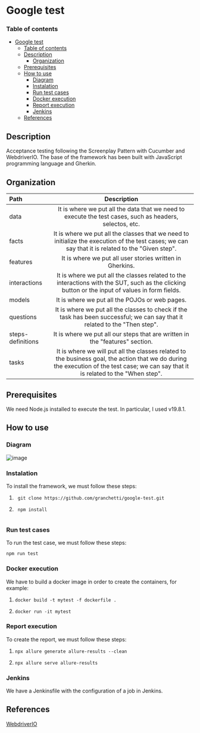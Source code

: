 # Google test


### Table of contents

- [Google test](#google-test)
    - [Table of contents](#table-of-contents)
  - [Description](#description)
    - [Organization](#organization)
  - [Prerequisites](#prerequisites)
  - [How to use](#how-to-use)
    - [Diagram](#diagram)
    - [Instalation](#instalation)
    - [Run test cases](#run-test-cases)
    - [Docker execution](#docker-execution)
    - [Report execution](#report-execution)
    - [Jenkins](#jenkins)
  - [References](#references)


## Description

Acceptance testing following the Screenplay Pattern with Cucumber and WebdriverIO. The base of the framework has been built with JavaScript programming language and Gherkin.


## Organization

| Path | Description |
| :--- | :---: |
| data | It is where we put all the data that we need to execute the test cases, such as headers, selectos, etc. |
| facts | It is where we put all the classes that we need to initialize the execution of the test cases; we can say that it is related to the "Given step". |
| features | It is where we put all user stories written in Gherkins. |
| interactions | It is where we put all the classes related to the interactions with the SUT, such as  the clicking button or the input of values in form fields. |
| models | It is where we put all the POJOs or web pages. |
| questions | It is where we put all the classes to check if the task has been successful; we can say that it related to the "Then step". |
| steps-definitions | It is where we put all our steps that are written in the "features" section. |
| tasks | It is where we will put all the classes related to the business goal, the action that we do during the execution of the test case; we can say that it is related to the "When step". |


## Prerequisites

We need Node.js installed to execute the test. In particular, I used v19.8.1.


## How to use 


### Diagram
         
![image](https://drive.google.com/uc?export=view&id=1_iQV28qtIA___yy2scgtBaynSqaVS07I)


### Instalation

To install the framework, we must follow these steps:   

1. ``` 
    git clone https://github.com/granchetti/google-test.git
2. ```
    npm install
    
### Run test cases 

To run the test case, we must follow these steps:

```
npm run test
```

### Docker execution

We have to build a docker image in order to create the containers, for example:

1. ``` 
   docker build -t mytest -f dockerfile .
2. ```
   docker run -it mytest 

### Report execution

To create the report, we must follow these steps:

1. ``` 
   npx allure generate allure-results --clean
2. ```
   npx allure serve allure-results

### Jenkins

We have a Jenkinsfile with the configuration of a job in Jenkins.


## References

[WebdriverIO](https://webdriver.io/)
